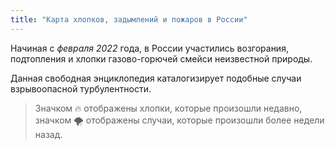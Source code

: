 ```yaml
---
title: "Карта хлопков, задымлений и пожаров в России"
---
```


Начиная с *февраля 2022* года, в России участились возгорания, подтопления 
и хлопки газово-горючей смейси неизвестной природы.

Данная свободная энциклопедия каталогизирует подобные 
случаи взрывоопасной турбулентности.

> Значком 🔥 отображены хлопки, которые произошли недавно, значком 🌪️
> отображены случаи, которые произошли более недели назад.